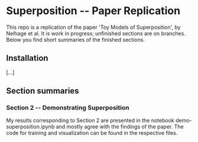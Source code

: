 # Superposition -- Paper Replication
This repo is a replication of the paper 'Toy Models of Superposition', by Nelhage et al. It is work in progress; unfinished sections are on branches. Below you find short summaries of the finished sections.

## Installation
[...]

## Section summaries

### Section 2 -- Demonstrating Superposition
My results corresponding to Section 2 are presented in the notebook demo-superposition.ipynb and mostly agree with the findings of the paper. 
The code for training and visualization can be found in the respective files.
